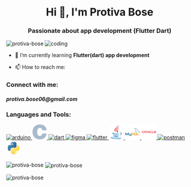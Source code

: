 
<h1 align="center">Hi 👋, I'm Protiva Bose</h1>
<h3 align="center">Passionate about app development (Flutter Dart)</h3>

<img align="right" alt="coding" width="400" src="https://media.tenor.com/-UygBh3nnfEAAAAC/coding.gif">

<p align="left"> <img src="https://komarev.com/ghpvc/?username=protiva-bose&label=Profile%20views&color=0e75b6&style=flat" alt="protiva-bose" /> </p>

- 🌱 I’m currently learning **Flutter(dart) app development**

- 📫 How to reach me:
<h3 align="left">Connect with me:</h3>
<h5 align="left">protiva.bose06@gmail.com</h5>
<p align="left">
</p>

<h3 align="left">Languages and Tools:</h3>
<p align="left"> <a href="https://www.arduino.cc/" target="_blank" rel="noreferrer"> <img src="https://cdn.worldvectorlogo.com/logos/arduino-1.svg" alt="arduino" width="40" height="40"/> </a> <a href="https://www.cprogramming.com/" target="_blank" rel="noreferrer"> <img src="https://raw.githubusercontent.com/devicons/devicon/master/icons/c/c-original.svg" alt="c" width="40" height="40"/> </a> <a href="https://dart.dev" target="_blank" rel="noreferrer"> <img src="https://www.vectorlogo.zone/logos/dartlang/dartlang-icon.svg" alt="dart" width="40" height="40"/> </a> <a href="https://www.figma.com/" target="_blank" rel="noreferrer"> <img src="https://www.vectorlogo.zone/logos/figma/figma-icon.svg" alt="figma" width="40" height="40"/> </a> <a href="https://flutter.dev" target="_blank" rel="noreferrer"> <img src="https://www.vectorlogo.zone/logos/flutterio/flutterio-icon.svg" alt="flutter" width="40" height="40"/> </a> <a href="https://www.java.com" target="_blank" rel="noreferrer"> <img src="https://raw.githubusercontent.com/devicons/devicon/master/icons/java/java-original.svg" alt="java" width="40" height="40"/> </a> <a href="https://www.mysql.com/" target="_blank" rel="noreferrer"> <img src="https://raw.githubusercontent.com/devicons/devicon/master/icons/mysql/mysql-original-wordmark.svg" alt="mysql" width="40" height="40"/> </a> <a href="https://www.oracle.com/" target="_blank" rel="noreferrer"> <img src="https://raw.githubusercontent.com/devicons/devicon/master/icons/oracle/oracle-original.svg" alt="oracle" width="40" height="40"/> </a> <a href="https://postman.com" target="_blank" rel="noreferrer"> <img src="https://www.vectorlogo.zone/logos/getpostman/getpostman-icon.svg" alt="postman" width="40" height="40"/> </a> <a href="https://www.python.org" target="_blank" rel="noreferrer"> <img src="https://raw.githubusercontent.com/devicons/devicon/master/icons/python/python-original.svg" alt="python" width="40" height="40"/> </a> </p>

<p><img align="left" src="https://github-readme-stats.vercel.app/api/top-langs?username=protiva-bose&show_icons=true&locale=en&layout=compact" alt="protiva-bose" /></p>

<p>&nbsp;<img align="center" src="https://github-readme-stats.vercel.app/api?username=protiva-bose&show_icons=true&locale=en" alt="protiva-bose" /></p>

<p><img align="center" src="https://github-readme-streak-stats.herokuapp.com/?user=protiva-bose&" alt="protiva-bose" /></p>

